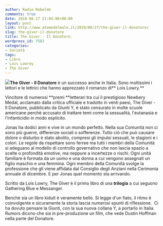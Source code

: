 ```yaml
---
author: Radio Rebelde
comments: true
date: 2010-06-27 21:04:06+00:00
layout: post
link: http://www.atomodelmale.it/2010/06/27/the-giver-il-donatore/
slug: the-giver-il-donatore
title: The Giver - Il Donatore.
wordpress_id: 7582
categories:
- Società
tags:
- Libro
- Lois Lowrey
- The Giver
---
```


![](http://www.atomodelmale.it/wp-content/uploads/2010/06/images.jpg)**The Giver - Il Donatore** è un successo anche in Italia. Sono moltissimi i lettori e le lettrici che hanno apprezzato il romanzo di** Lois Lowry.**

Vincitore di numerosi **premi **letterari tra cui il prestigioso Newbery Medal, acclamato dalla critica ufficiale e tradotto in venti paesi,  The Giver - Il Donatore, pubblicato da Giunti Y, è stato censurato in molte scuole americane perchè accusato di trattare temi come la sessualità, l'eutanasia e l'infanticidio in modo esplicito.

Jonas ha dodici anni e vive in un mondo perfetto. Nella sua Comunità non ci sono più guerre, differenze sociali o sofferenze. Tutto ciò che può causare dolore o disturbo è stato abolito, compresi gli impulsi sessuali, le stagioni e i colori. Le regole da rispettare sono ferree ma tutti i membri della Comunità si adeguano al modello di controllo governativo che non lascia spazio a scelte o profondità emotive, ma neppure a incertezze o rischi. Ogni unità familiare è formata da un uomo e una donna a cui vengono assegnati un figlio maschio e una femmina. Ogni membro della Comunità svolge la professione che gli viene affidata dal Consiglio degli Anziani nella Cerimonia annuale di dicembre. E per Jonas quel momento sta arrivando.<!-- more -->



Scritto da Lois Lowry, The Giver è il primo libro di una **trilogia** a cui seguono Gathering Blue e Messanger.

Benchè sia un libro kidult è veramente bello. Si legge d'un fiato, il ritmo è coinvolgente e sicuramente la storia lascia numerosi spunti di riflessione.  Ci ha dovuto pensare la Giunti, con la sua nuova collana Y, a portarlo in Italia. Rumors dicono che sia in pre-produzione un film, che vede Dustin Hoffman nella parte del Donatore.
